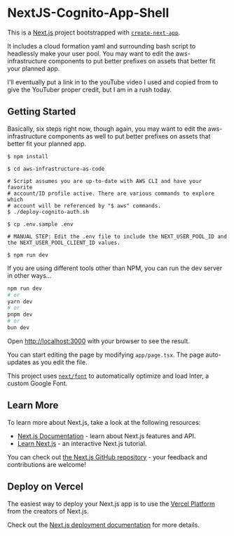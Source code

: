 # NextJS-Cognito-App-Shell #

This is a [Next.js](https://nextjs.org/) project bootstrapped with [`create-next-app`](https://github.com/vercel/next.js/tree/canary/packages/create-next-app).

It includes a cloud formation yaml and surrounding bash script to headlessly make your user pool. You may want to edit the aws-infrastructure components to put better prefixes on assets that better fit your planned app.

I'll eventually put a link in to the youTube video I used and copied from to give the YouTuber proper credit, but I am in a rush today.

## Getting Started

Basically, six steps right now, though again, you may want to edit the aws-infrastructure components as well to put better prefixes on assets that better fit your planned app.
```
$ npm install

$ cd aws-infrastructure-as-code

# Script assumes you are up-to-date with AWS CLI and have your favorite 
# account/ID profile active. There are various commands to explore which 
# account will be referenced by "$ aws" commands.
$ ./deploy-cognito-auth.sh

$ cp .env.sample .env

# MANUAL STEP: Edit the .env file to include the NEXT_USER_POOL_ID and the NEXT_USER_POOL_CLIENT_ID values.

$ npm run dev
```

If you are using different tools other than NPM, you can run the dev server in other ways...

```bash
npm run dev
# or
yarn dev
# or
pnpm dev
# or
bun dev
```

Open [http://localhost:3000](http://localhost:3000) with your browser to see the result.

You can start editing the page by modifying `app/page.tsx`. The page auto-updates as you edit the file.

This project uses [`next/font`](https://nextjs.org/docs/basic-features/font-optimization) to automatically optimize and load Inter, a custom Google Font.

## Learn More

To learn more about Next.js, take a look at the following resources:

- [Next.js Documentation](https://nextjs.org/docs) - learn about Next.js features and API.
- [Learn Next.js](https://nextjs.org/learn) - an interactive Next.js tutorial.

You can check out [the Next.js GitHub repository](https://github.com/vercel/next.js/) - your feedback and contributions are welcome!

## Deploy on Vercel

The easiest way to deploy your Next.js app is to use the [Vercel Platform](https://vercel.com/new?utm_medium=default-template&filter=next.js&utm_source=create-next-app&utm_campaign=create-next-app-readme) from the creators of Next.js.

Check out the [Next.js deployment documentation](https://nextjs.org/docs/deployment) for more details.

